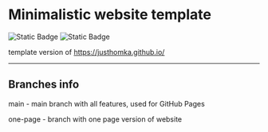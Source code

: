 # Minimalistic website template
![Static Badge](https://img.shields.io/badge/1.1-012773?style=flat&label=Version&labelColor=121212&color=012773) ![Static Badge](https://img.shields.io/badge/GPL3.0-012773?style=flat&label=License&labelColor=121212&color=012773)

template version of https://justhomka.github.io/

---

## Branches info
main - main branch with all features, used for GitHub Pages

one-page - branch with one page version of website
